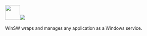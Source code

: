 # <img src="https://cdn.jsdelivr.net/gh/majkinetor/chocolatey/winsw.portable/icon.png" width="48" height="48"/>[![](https://img.shields.io/chocolatey/v/winsw.svg?color=red&label=winsw)](https://chocolatey.org/packages/winsw)

WinSW wraps and manages any application as a Windows service.
